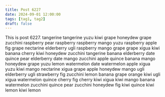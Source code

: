 ```yaml
---
title: Post 6227
date: 2024-09-01 12:00:00
tags: [tag1, tag2]
draft: false
---
```

This is post 6227.
tangerine
tangerine
yuzu
kiwi
grape
honeydew
grape
zucchini
raspberry
pear
raspberry
raspberry
mango
yuzu
raspberry
apple
fig
grape
nectarine
elderberry
ugli
raspberry
mango
grape
grape
xigua
kiwi
banana
cherry
kiwi
honeydew
zucchini
tangerine
banana
elderberry
date
quince
pear
elderberry
date
mango
zucchini
apple
quince
banana
mango
honeydew
grape
yuzu
lemon
watermelon
date
watermelon
apple
xigua
yuzu
kiwi
mango
nectarine
xigua
grape
apple
honeydew
mango
ugli
elderberry
ugli
strawberry
fig
zucchini
lemon
banana
grape
orange
kiwi
ugli
xigua
watermelon
quince
cherry
fig
cherry
kiwi
xigua
kiwi
mango
banana
watermelon
zucchini
quince
pear
zucchini
honeydew
fig
kiwi
quince
kiwi
lemon
kiwi
lemon
